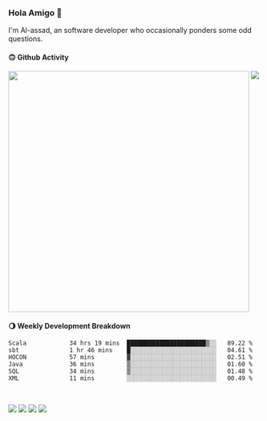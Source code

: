 ### Hola Amigo 🤣   

I'm Al-assad, an software developer who occasionally ponders some odd questions.  
 
#### 🙃 Github Activity 
<div>
  <img src="https://github-readme-stats.vercel.app/api?username=al-assad&show_icons=true" align="top" style="display: inline-block;" width="480"/>
  <img src="https://github-readme-stats.vercel.app/api/top-langs/?username=al-assad&hide=css,html&langs_count=8&layout=compact" align="top" style="display: inline-block;"/>
</div>

#### 🌖 Weekly Development Breakdown
<!--START_SECTION:waka-->

```text
Scala            34 hrs 19 mins  ██████████████████████▒░░   89.22 %
sbt              1 hr 46 mins    █░░░░░░░░░░░░░░░░░░░░░░░░   04.61 %
HOCON            57 mins         ▓░░░░░░░░░░░░░░░░░░░░░░░░   02.51 %
Java             36 mins         ▒░░░░░░░░░░░░░░░░░░░░░░░░   01.60 %
SQL              34 mins         ▒░░░░░░░░░░░░░░░░░░░░░░░░   01.48 %
XML              11 mins         ░░░░░░░░░░░░░░░░░░░░░░░░░   00.49 %
```

<!--END_SECTION:waka-->

<br>

<a href="https://twitter.com/Alassad_dev"><img src="https://img.shields.io/badge/Twitter-@Alassad__dev-blue?style=flat&logo=twitter" /></a>
<a href="https://t.me/alassad_dev"><img src="https://img.shields.io/badge/Telegram-@alassad__dev-orange?style=flat&logo=telegram" /></a>
<a href="https://assad.notion.site"><img src="https://img.shields.io/badge/Notion-Al--assad's_Blog-red?style=flat&logo=notion" /></a>
<a href="https://assad.notion.site/Notes-0dbfb98e35034fd5ba4a21cea8006145"><img src="https://img.shields.io/badge/Notion-Al--assad's_Note-yellow?style=flat&logo=notion" /></a>


